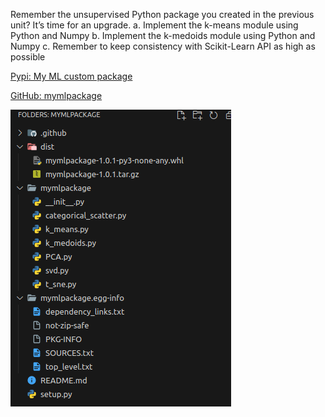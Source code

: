 Remember the unsupervised Python package you created in the previous unit? It’s
time for an upgrade. a. Implement the k-means module using Python and Numpy b.
Implement the k-medoids module using Python and Numpy c. Remember to keep
consistency with Scikit-Learn API as high as possible

[Pypi: My ML custom package](https://pypi.org/project/mymlpackage/#description)

[GitHub: mymlpackage](https://github.com/lmbd92/mymlpackage)

![Alt text](assets/images/packageStructureProject.png)

